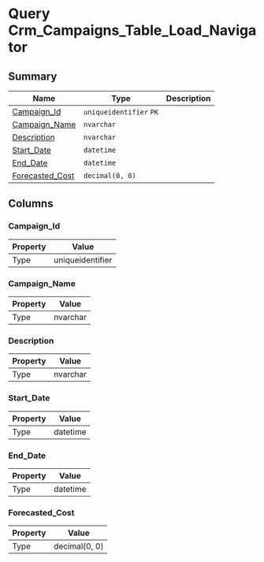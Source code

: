 # Query Crm_Campaigns_Table_Load_Navigator


## Summary

| Name | Type | Description |
| - | - | --- |
|[Campaign_Id](#campaign_id)|`uniqueidentifier` `PK`||
|[Campaign_Name](#campaign_name)|`nvarchar` ||
|[Description](#description)|`nvarchar` ||
|[Start_Date](#start_date)|`datetime` ||
|[End_Date](#end_date)|`datetime` ||
|[Forecasted_Cost](#forecasted_cost)|`decimal(0, 0)` ||

## Columns

### Campaign_Id

| Property | Value |
| - | - |
|Type|uniqueidentifier|

### Campaign_Name

| Property | Value |
| - | - |
|Type|nvarchar|

### Description

| Property | Value |
| - | - |
|Type|nvarchar|

### Start_Date

| Property | Value |
| - | - |
|Type|datetime|

### End_Date

| Property | Value |
| - | - |
|Type|datetime|

### Forecasted_Cost

| Property | Value |
| - | - |
|Type|decimal(0, 0)|


